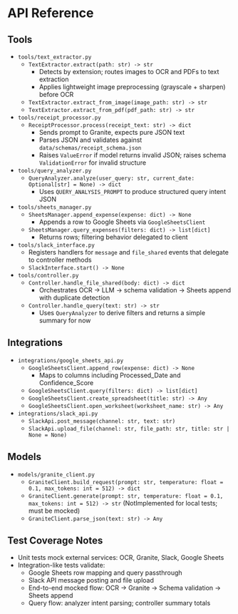 # API Reference

## Tools
- `tools/text_extractor.py`
  - `TextExtractor.extract(path: str) -> str`
    - Detects by extension; routes images to OCR and PDFs to text extraction
    - Applies lightweight image preprocessing (grayscale + sharpen) before OCR
  - `TextExtractor.extract_from_image(image_path: str) -> str`
  - `TextExtractor.extract_from_pdf(pdf_path: str) -> str`
- `tools/receipt_processor.py`
  - `ReceiptProcessor.process(receipt_text: str) -> dict`
    - Sends prompt to Granite, expects pure JSON text
    - Parses JSON and validates against `data/schemas/receipt_schema.json`
    - Raises `ValueError` if model returns invalid JSON; raises schema `ValidationError` for invalid structure
- `tools/query_analyzer.py`
  - `QueryAnalyzer.analyze(user_query: str, current_date: Optional[str] = None) -> dict`
    - Uses `QUERY_ANALYSIS_PROMPT` to produce structured query intent JSON
- `tools/sheets_manager.py`
  - `SheetsManager.append_expense(expense: dict) -> None`
    - Appends a row to Google Sheets via `GoogleSheetsClient`
  - `SheetsManager.query_expenses(filters: dict) -> list[dict]`
    - Returns rows; filtering behavior delegated to client
- `tools/slack_interface.py`
  - Registers handlers for `message` and `file_shared` events that delegate to controller methods
  - `SlackInterface.start() -> None`
- `tools/controller.py`
  - `Controller.handle_file_shared(body: dict) -> dict`
    - Orchestrates OCR → LLM → schema validation → Sheets append with duplicate detection
  - `Controller.handle_query(text: str) -> str`
    - Uses `QueryAnalyzer` to derive filters and returns a simple summary for now

## Integrations
- `integrations/google_sheets_api.py`
  - `GoogleSheetsClient.append_row(expense: dict) -> None`
    - Maps to columns including Processed_Date and Confidence_Score
  - `GoogleSheetsClient.query(filters: dict) -> list[dict]`
  - `GoogleSheetsClient.create_spreadsheet(title: str) -> Any`
  - `GoogleSheetsClient.open_worksheet(worksheet_name: str) -> Any`
- `integrations/slack_api.py`
  - `SlackApi.post_message(channel: str, text: str)`
  - `SlackApi.upload_file(channel: str, file_path: str, title: str | None = None)`

## Models
- `models/granite_client.py`
  - `GraniteClient.build_request(prompt: str, temperature: float = 0.1, max_tokens: int = 512) -> dict`
  - `GraniteClient.generate(prompt: str, temperature: float = 0.1, max_tokens: int = 512) -> str` (NotImplemented for local tests; must be mocked)
  - `GraniteClient.parse_json(text: str) -> Any`

## Test Coverage Notes
- Unit tests mock external services: OCR, Granite, Slack, Google Sheets
- Integration-like tests validate:
  - Google Sheets row mapping and query passthrough
  - Slack API message posting and file upload
  - End-to-end mocked flow: OCR -> Granite -> Schema validation -> Sheets append
  - Query flow: analyzer intent parsing; controller summary totals 